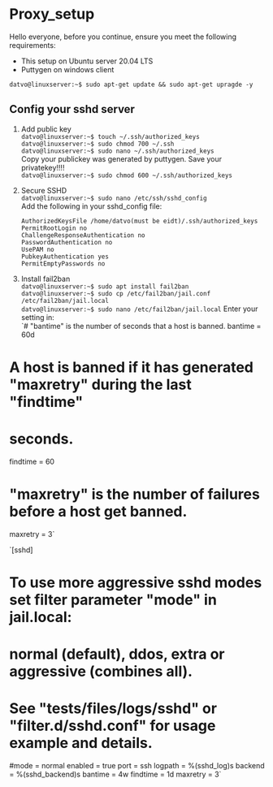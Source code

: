 # Proxy_setup
Hello everyone, before you continue, ensure you meet the following requirements:
* This setup on Ubuntu server 20.04 LTS
* Puttygen on windows client

`datvo@linuxserver:~$ sudo apt-get update && sudo apt-get upragde -y`

## Config your sshd server

1. Add public key \
  `datvo@linuxserver:~$ touch ~/.ssh/authorized_keys` \
  `datvo@linuxserver:~$ sudo chmod 700 ~/.ssh` \
  `datvo@linuxserver:~$ sudo nano ~/.ssh/authorized_keys ` \
  Copy your publickey was generated by puttygen. Save your privatekey!!!! \
  `datvo@linuxserver:~$ sudo chmod 600 ~/.ssh/authorized_keys`

2. Secure SSHD \
  `datvo@linuxserver:~$ sudo nano /etc/ssh/sshd_config` \
  Add the following in your sshd_config file: 

    `AuthorizedKeysFile /home/datvo(must be eidt)/.ssh/authorized_keys` \
    `PermitRootLogin no` \
    `ChallengeResponseAuthentication no` \
    `PasswordAuthentication no` \
    `UsePAM no` \
    `PubkeyAuthentication yes` \
    `PermitEmptyPasswords no` 

3. Install fail2ban \
  `datvo@linuxserver:~$ sudo apt install fail2ban` \
  `datvo@linuxserver:~$ sudo cp /etc/fail2ban/jail.conf /etc/fail2ban/jail.local` \
  `datvo@linuxserver:~$ sudo nano /etc/fail2ban/jail.local` 
  Enter your setting in: \
  `# "bantime" is the number of seconds that a host is banned.
  bantime  = 60d
  # A host is banned if it has generated "maxretry" during the last "findtime"
  # seconds.
  findtime  = 60
  # "maxretry" is the number of failures before a host get banned.
  maxretry = 3`
  
  `[sshd]
  # To use more aggressive sshd modes set filter parameter "mode" in jail.local:
  # normal (default), ddos, extra or aggressive (combines all).
  # See "tests/files/logs/sshd" or "filter.d/sshd.conf" for usage example and details.
  #mode   = normal
  enabled = true
  port    = ssh
  logpath = %(sshd_log)s
  backend = %(sshd_backend)s
  bantime = 4w
  findtime = 1d
  maxretry = 3`

  

